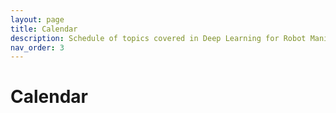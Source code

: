 ```yaml
---
layout: page
title: Calendar
description: Schedule of topics covered in Deep Learning for Robot Manipulation at the University of Minnesota.
nav_order: 3
---
```


# Calendar

<!-- {% for module in site.modules %}
{{ module }}
{% endfor %} -->
